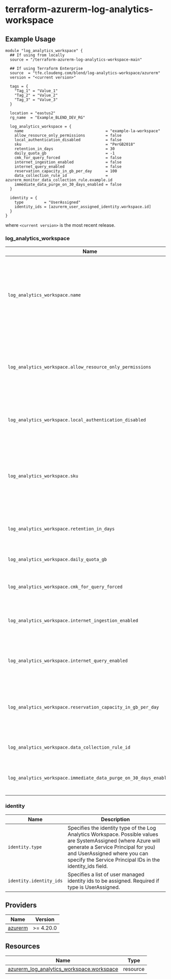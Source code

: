 # terraform-azurerm-log-analytics-workspace

## Example Usage

```hcl
module "log_analytics_workspace" {
  ## If using from locally
  source = "/terraform-azurerm-log-analytics-workspace-main"

  ## If using Terraform Enterprise
  source  = "tfe.cloudeng.com/blend/log-analytics-workspace/azurerm"
  version = "<current version>"

  tags = {
    "Tag_1" = "Value_1"
    "Tag_2" = "Value_2"
    "Tag_3" = "Value_3"
  }

  location = "eastus2"
  rg_name  = "Example_BLEND_DEV_RG"

  log_analytics_workspace = {
    name                                    = "example-la-workspace"
    allow_resource_only_permissions         = false
    local_authentication_disabled           = false
    sku                                     = "PerGB2018"
    retention_in_days                       = 30
    daily_quota_gb                          = -1
    cmk_for_query_forced                    = false
    internet_ingestion_enabled              = false
    internet_query_enabled                  = false
    reservation_capacity_in_gb_per_day      = 100
    data_collection_rule_id                 = azurerm_monitor_data_collection_rule.example.id
    immediate_data_purge_on_30_days_enabled = false
  }

  identity = {
    type         = "UserAssigned"
    identity_ids = [azurerm_user_assigned_identity.workspace.id]
  }
}
```

where `<current version>` is the most recent release.


### log_analytics_workspace

| Name | Description |
|------|-------------|
| `log_analytics_workspace.name` | Specifies the name of the Log Analytics Workspace. Workspace name should include 4-63 letters, digits or '-'. The '-' shouldn't be the first or the last symbol. Changing this forces a new resource to be created. |
| `log_analytics_workspace.allow_resource_only_permissions` | Specifies if the log Analytics Workspace allow users accessing to data associated with resources they have permission to view, without permission to workspace. Defaults to true. |
| `log_analytics_workspace.local_authentication_disabled` | Specifies if the log Analytics workspace should enforce authentication using Azure AD. Defaults to false. |
| `log_analytics_workspace.sku` | Specifies the SKU of the Log Analytics Workspace. Possible values are PerNode, Premium, Standard, Standalone, Unlimited, CapacityReservation, PerGB2018, and LACluster. Defaults to PerGB2018. |
| `log_analytics_workspace.retention_in_days` | The workspace data retention in days. Possible values are between 30 and 730. |
| `log_analytics_workspace.daily_quota_gb` | The workspace daily quota for ingestion in GB. Defaults to -1 (unlimited) if omitted. |
| `log_analytics_workspace.cmk_for_query_forced` | Is Customer Managed Storage mandatory for query management? |
| `log_analytics_workspace.internet_ingestion_enabled` | Should the Log Analytics Workspace support ingestion over the Public Internet? Defaults to true. |
| `log_analytics_workspace.internet_query_enabled` | Should the Log Analytics Workspace support querying over the Public Internet? Defaults to true. |
| `log_analytics_workspace.reservation_capacity_in_gb_per_day` | The capacity reservation level in GB for this workspace. Possible values are 100, 200, 300, 400, 500, 1000, 2000 and 5000. |
| `log_analytics_workspace.data_collection_rule_id` | The ID of the Data Collection Rule to use for this workspace. |
| `log_analytics_workspace.immediate_data_purge_on_30_days_enabled` | Whether to remove the data in the Log Analytics Workspace immediately after 30 days. |

### identity

| Name | Description |
|------|-------------|
| `identity.type` | Specifies the identity type of the Log Analytics Workspace. Possible values are SystemAssigned (where Azure will generate a Service Principal for you) and UserAssigned where you can specify the Service Principal IDs in the identity_ids field. |
| `identity.identity_ids` | Specifies a list of user managed identity ids to be assigned. Required if type is UserAssigned. |

<!-- BEGIN_TF_DOCS -->
## Providers

| Name | Version |
|------|---------|
| <a name="provider_azurerm"></a> [azurerm](#provider\_azurerm) | >= 4.20.0 |

## Resources

| Name | Type |
|------|------|
| [azurerm_log_analytics_workspace.workspace](https://registry.terraform.io/providers/hashicorp/azurerm/latest/docs/resources/log_analytics_workspace) | resource |
